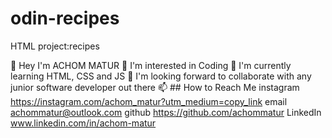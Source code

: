# odin-recipes
HTML project:recipes

👋  Hey I'm ACHOM MATUR 
👀  I'm interested in Coding
🌱  I'm currently learning HTML, CSS and JS
💞️  I'm looking forward to collaborate with any junior software developer out there
📫 ## How to Reach Me 
instagram https://instagram.com/achom_matur?utm_medium=copy_link
email     achommatur@outlook.com
github    https://github.com/achommatur
LinkedIn  www.linkedin.com/in/achom-matur
